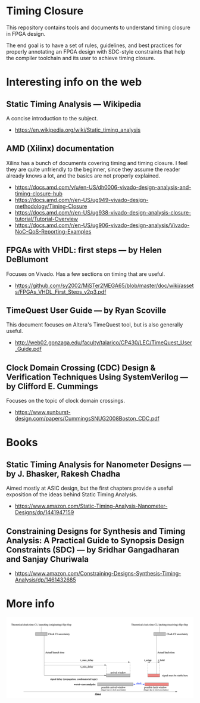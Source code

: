 Timing Closure
==============

This repository contains tools and documents to understand timing closure in FPGA design.

The end goal is to have a set of rules, guidelines, and best practices for properly
annotating an FPGA design with SDC-style constraints that help the compiler toolchain
and its user to achieve timing closure.

Interesting info on the web
===========================

Static Timing Analysis — Wikipedia
----------------------------------

A concise introduction to the subject.

* https://en.wikipedia.org/wiki/Static_timing_analysis

AMD (Xilinx) documentation
--------------------------

Xilinx has a bunch of documents covering timing and timing closure. I feel they are quite unfriendly
to the beginner, since they assume the reader already knows a lot, and the basics are not
properly explained.

* https://docs.amd.com/v/u/en-US/dh0006-vivado-design-analysis-and-timing-closure-hub
* https://docs.amd.com/r/en-US/ug949-vivado-design-methodology/Timing-Closure
* https://docs.amd.com/r/en-US/ug938-vivado-design-analysis-closure-tutorial/Tutorial-Overview
* https://docs.amd.com/r/en-US/ug906-vivado-design-analysis/Vivado-NoC-QoS-Reporting-Examples

FPGAs with VHDL: first steps — by Helen DeBlumont
-------------------------------------------------

Focuses on Vivado. Has a few sections on timing that are useful.

* https://github.com/sy2002/MiSTer2MEGA65/blob/master/doc/wiki/assets/FPGAs_VHDL_First_Steps_v2p3.pdf

TimeQuest User Guide — by Ryan Scoville
---------------------------------------

This document focuses on Altera's TimeQuest tool, but is also generally useful.

* http://web02.gonzaga.edu/faculty/talarico/CP430/LEC/TimeQuest_User_Guide.pdf

Clock Domain Crossing (CDC) Design & Verification Techniques Using SystemVerilog — by Clifford E. Cummings
----------------------------------------------------------------------------------------------------------

Focuses on the topic of clock domain crossings.

* https://www.sunburst-design.com/papers/CummingsSNUG2008Boston_CDC.pdf

Books
=====

Static Timing Analysis for Nanometer Designs — by J. Bhasker, Rakesh Chadha
---------------------------------------------------------------------------

Aimed mostly at ASIC design, but the first chapters provide a useful exposition
of the ideas behind Static Timing Analysis.

* https://www.amazon.com/Static-Timing-Analysis-Nanometer-Designs/dp/1441947159

Constraining Designs for Synthesis and Timing Analysis: A Practical Guide to Synopsis Design Constraints (SDC) — by Sridhar Gangadharan and Sanjay Churiwala
-----------------------------------------------------------------------------------------------------------------------------------------------------------------------

* https://www.amazon.com/Constraining-Designs-Synthesis-Timing-Analysis/dp/1461432685

More info
=========

![Basic timing](images/timing.png)

